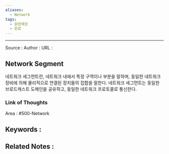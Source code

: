 ```yaml
---
aliases:
  - Network
tags:
  - 문헌메모
  - 완료
---
```



---


Source :
Author : 
URL :

## Network Segment
네트워크 세그먼트란, 네트워크 내에서 특정 구역이나 부분을 말하며, 동일한 네트워크 장비에 의해 물리적으로 연결된 장치들의 집합을 말한다.
네트워크 세그먼트는 동일한 브로드캐스트 도메인을 공유하고, 동일한 네트워크 프로토콜로 통신한다.

### Link of Thoughts
Area : #500-Network 

Keywords :
- 

Related Notes : 
- 